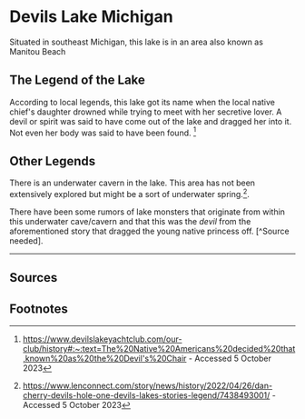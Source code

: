 # Devils Lake Michigan

Situated in southeast Michigan, this lake is in an area also known as Manitou Beach

## The Legend of the Lake

According to local legends, this lake got its name when the local native chief's daughter drowned while trying to meet with her secretive lover. A devil or spirit was said to have come out of the lake and dragged her into it. Not even her body was said to have been found. [^1] 

## Other Legends

There is an underwater cavern in the lake. This area has not been extensively explored but might be a sort of underwater spring.[^2]. 

There have been some rumors of lake monsters that originate from within this underwater cave/cavern and that this was the *devil* from the aforementioned story that dragged the young native princess off. [^Source needed]. 

---

## Sources
[^1]: https://www.devilslakeyachtclub.com/our-club/history#:~:text=The%20Native%20Americans%20decided%20that,known%20as%20the%20Devil's%20Chair - Accessed 5 October 2023

[^2]: https://www.lenconnect.com/story/news/history/2022/04/26/dan-cherry-devils-hole-one-devils-lakes-stories-legend/7438493001/ - Accessed 5 October 2023

## Footnotes

